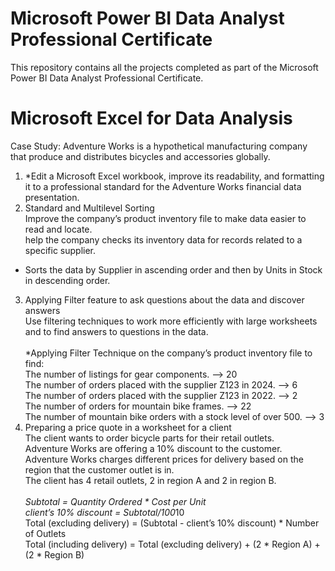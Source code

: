 # Microsoft Power BI Data Analyst Professional Certificate
This repository contains all the projects completed as part of the Microsoft Power BI Data Analyst Professional Certificate.

# Microsoft Excel for Data Analysis
Case Study:
Adventure Works is a hypothetical manufacturing company that produce and distributes bicycles and accessories globally.
1)	*Edit a Microsoft Excel workbook, improve its readability, and formatting it to a professional standard for the Adventure Works financial data presentation.
2)	Standard and Multilevel Sorting <br>
Improve the company’s product inventory file to make data easier to read and locate. <br>
help the company checks its inventory data for records related to a specific supplier. <br>
* Sorts the data by Supplier in ascending order and then by Units in Stock in descending order. 
3)	Applying Filter feature to ask questions about the data and discover answers <br>
Use filtering techniques to work more efficiently with large worksheets and to find answers to questions in the data. <br><br>
*Applying Filter Technique on the company’s product inventory file to find: <br>
The number of listings for gear components.	--> 20 <br>
The number of orders placed with the supplier Z123 in 2024.    -->  6 <br>
The number of orders placed with the supplier Z123 in 2022.    --> 2 <br>
The number of orders for mountain bike frames. --> 22 <br>
The number of mountain bike orders with a stock level of over 500.   --> 3 
4)	Preparing a price quote in a worksheet for a client <br>
The client wants to order bicycle parts for their retail outlets. <br>
Adventure Works are offering a 10% discount to the customer. <br>
Adventure Works charges different prices for delivery based on the region that the customer outlet is in. <br>
The client has 4 retail outlets, 2 in region A and 2 in region B.<br><br>
*Subtotal = Quantity Ordered * Cost per Unit <br>
client’s 10% discount = Subtotal/100*10 <br>
Total (excluding delivery) = (Subtotal - client’s 10% discount) * Number of Outlets <br>
Total (including delivery) = Total (excluding delivery) + (2 * Region A) + (2 * Region B)

